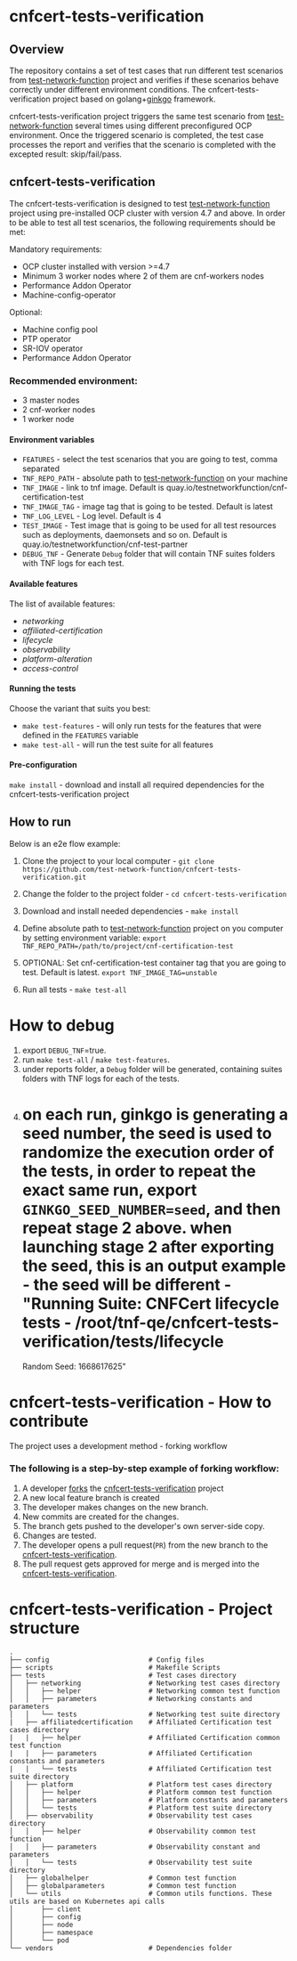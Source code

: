 # cnfcert-tests-verification

## Overview
The repository contains a set of test cases that run different test scenarios from [test-network-function](https://github.com/test-network-function/cnf-certification-test) project and verifies if these scenarios behave correctly under different environment conditions.
The cnfcert-tests-verification project based on golang+[ginkgo](https://onsi.github.io/ginkgo) framework.

cnfcert-tests-verification project triggers the same test scenario from
[test-network-function](https://github.com/test-network-function/cnf-certification-test)
several times using different preconfigured OCP environment. Once the triggered scenario is completed, the test case processes the report and verifies that the scenario is completed with the excepted result: skip/fail/pass.

## cnfcert-tests-verification
The cnfcert-tests-verification is designed to test [test-network-function](https://github.com/test-network-function/cnf-certification-test) project using pre-installed OCP cluster with version 4.7 and above. In order to be able to test all test scenarios, the following requirements should be met:

Mandatory requirements:
* OCP cluster installed with version >=4.7
* Minimum 3 worker nodes where 2 of them are cnf-workers nodes
* Performance Addon Operator
* Machine-config-operator

Optional:
* Machine config pool
* PTP operator
* SR-IOV operator
* Performance Addon Operator

### Recommended environment:
* 3 master nodes
* 2 cnf-worker nodes
* 1 worker node

#### Environment variables
* `FEATURES` - select the test scenarios that you are going to test, comma separated
* `TNF_REPO_PATH` - absolute path to  [test-network-function](https://github.com/test-network-function/cnf-certification-test) on your machine
* `TNF_IMAGE` - link to tnf image. Default is quay.io/testnetworkfunction/cnf-certification-test
* `TNF_IMAGE_TAG` - image tag that is going to be tested. Default is latest
* `TNF_LOG_LEVEL` - Log level. Default is 4
* `TEST_IMAGE` - Test image that is going to be used for all test resources such as deployments, daemonsets and so on. Default is quay.io/testnetworkfunction/cnf-test-partner
* `DEBUG_TNF` - Generate `Debug` folder that will contain TNF suites folders with TNF logs for each test.

#### Available features
The list of available features:
* *networking*
* *affiliated-certification*
* *lifecycle*
* *observability*
* *platform-alteration*
* *access-control*

#### Running the tests
Choose the variant that suits you best:

* `make test-features` - will only run tests for the features that were defined in the `FEATURES` variable
* `make test-all` - will run the test suite for all features

#### Pre-configuration
`make install` - download and install all required dependencies for the cnfcert-tests-verification project

## How to run
Below is an e2e flow example:

1. Clone the project to your local computer - `git clone https://github.com/test-network-function/cnfcert-tests-verification.git`

2. Change the folder to the project folder - `cd cnfcert-tests-verification`

3. Download and install needed dependencies - `make install`

4. Define absolute path to [test-network-function](https://github.com/test-network-function/cnf-certification-test) project on you computer by setting environment variable: `export TNF_REPO_PATH=/path/to/project/cnf-certification-test`

5. OPTIONAL: Set cnf-certification-test container tag that you are going to test. Default is latest. `export TNF_IMAGE_TAG=unstable` 

6. Run all tests - `make test-all`

# How to debug
1. export `DEBUG_TNF`=true.
2. run `make test-all` / `make test-features`.
3. under reports folder, a `Debug` folder will be generated, containing suites folders with TNF logs for each of the tests. 
4. on each run, ginkgo is generating a seed number, the seed is used to randomize the execution order of the tests, in order to repeat the exact same run,
   export `GINKGO_SEED_NUMBER=seed`, and then repeat stage 2 above.
   when launching stage 2 after exporting the seed, this is an output example - the seed will be different -
   "Running Suite: CNFCert lifecycle tests - /root/tnf-qe/cnfcert-tests-verification/tests/lifecycle
   ================================================================================================
   Random Seed: 1668617625"

# cnfcert-tests-verification - How to contribute
The project uses a development method - forking workflow

### The following is a step-by-step example of forking workflow:
1) A developer [forks](https://docs.gitlab.com/ee/user/project/repository/forking_workflow.html#creating-a-fork)
   the [cnfcert-tests-verification](https://github.com/test-network-function/cnfcert-tests-verification) project
2) A new local feature branch is created
3) The developer makes changes on the new branch.
4) New commits are created for the changes.
5) The branch gets pushed to the developer's own server-side copy.
6) Changes are tested.
7) The developer opens a pull request(`PR`) from the new branch to
   the [cnfcert-tests-verification](https://github.com/test-network-function/cnfcert-tests-verification).
8) The pull request gets approved for merge and is merged into
   the [cnfcert-tests-verification](https://github.com/test-network-function/cnfcert-tests-verification).

# cnfcert-tests-verification - Project structure
    .
    ├── config                         # Config files
    ├── scripts                        # Makefile Scripts
    ├── tests                          # Test cases directory
    │   ├── networking                 # Networking test cases directory
    │   │   ├── helper                 # Networking common test function
    │   │   ├── parameters             # Networking constants and parameters
    │   │   └── tests                  # Networking test suite directory
    |   ├── affiliatedcertification    # Affiliated Certification test cases directory
    |   |   ├── helper                 # Affiliated Certification common test function
    |   |   ├── parameters             # Affiliated Certification constants and parameters
    |   |   └── tests                  # Affiliated Certification test suite directory
    │   ├── platform                   # Platform test cases directory
    │   │   ├── helper                 # Platform common test function
    │   │   ├── parameters             # Platform constants and parameters
    │   │   └── tests                  # Platform test suite directory
    │   ├── observability              # Observability test cases directory
    │   │   ├── helper                 # Observability common test function
    │   │   ├── parameters             # Observability constant and parameters
    │   │   └── tests                  # Observability test suite directory
    │   ├── globalhelper               # Common test function
    │   ├── globalparameters           # Common test function
    │   └── utils                      # Common utils functions. These utils are based on Kubernetes api calls
    │       ├── client
    │       ├── config
    │       ├── node
    │       ├── namespace
    │       └── pod
    └── vendors                        # Dependencies folder
